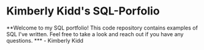 # Kimberly Kidd's SQL-Porfolio
**Welcome to my SQL portfolio! This code repository contains examples of SQL I've written. Feel free to take a look and reach out if you have any questions.
*** - Kimberly Kidd
